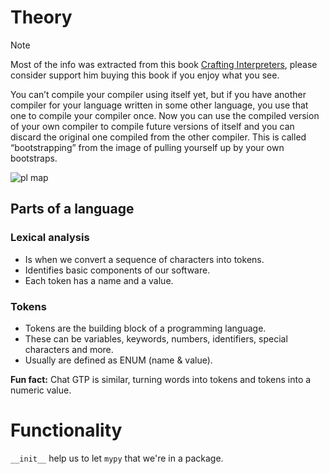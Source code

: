 # Theory

> [!NOTE]
> Most of the info was extracted from this book [Crafting Interpreters](https://craftinginterpreters.com/), please consider support him buying this book if you enjoy what you see.


You can’t compile your compiler using itself
yet, but if you have another compiler for your
language written in some other language, you
use that one to compile your compiler once.
Now you can use the compiled version of
your own compiler to compile future
versions of itself and you can discard the
original one compiled from the other
compiler. This is called “bootstrapping” from
the image of pulling yourself up by your own
bootstraps.

![pl map](https://raw.githubusercontent.com/raulpenate/futebol/main/info/img/mountain.jpg)


## Parts of a language



### Lexical analysis
- Is when we convert a sequence of characters into tokens.
- Identifies basic components of our software. 
- Each token has a name and a value.

### Tokens
- Tokens are the building block of a programming language.
- These can be variables, keywords, numbers, identifiers, special characters and more.
- Usually are defined as ENUM (name & value).

**Fun fact:** Chat GTP is similar, turning words into tokens and tokens into a numeric value.

# Functionality
`__init__` help us to let `mypy` that we're in a package.